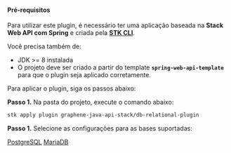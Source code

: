 #### **Pré-requisitos**
Para utilizar este plugin, é necessário ter uma aplicação baseada na **Stack Web API com Spring** e criada pela  [**STK CLI**](https://stackspot.com/).

Você precisa também de: 
- JDK >= 8 instalada
- O projeto deve ser criado a partir do template **`spring-web-api-template`** para que o plugin seja aplicado corretamente.

Para aplicar o plugin, siga os passos abaixo: 

**Passo 1.** Na pasta do projeto, execute o comando abaixo:
```bash
stk apply plugin graphene-java-api-stack/db-relational-plugin
```

**Passo 1.** Selecione as configurações para as bases suportadas:

[PostgreSQL](https://www.postgresql.org/)
[MariaDB](https://mariadb.org/)
